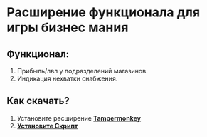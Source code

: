 # Расширение функционала для игры бизнес мания

## Функционал:

1. Прибыль/лвл у подразделений магазинов.
2. Индикация нехватки снабжения.

## Как скачать?

1. Установите расширение **[Tampermonkey](https://www.tampermonkey.net/)**
2. **[Установите Скрипт](https://raw.githubusercontent.com/newTomas/bizmania/main/bizmania.user.js)**
